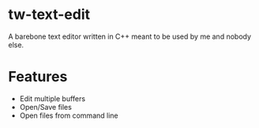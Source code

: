 # tw-text-edit
A barebone text editor written in C++ meant to be used by me and nobody else.

# Features
- Edit multiple buffers
- Open/Save files
- Open files from command line
